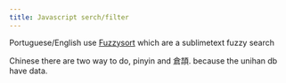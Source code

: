 ```yaml
---
title: Javascript serch/filter
---
```


  Portuguese/English use [Fuzzysort](https://github.com/farzher/fuzzysort) which are a sublimetext fuzzy search
                                     
  Chinese there are two way to do, pinyin and 倉頡. because the unihan db have data.
